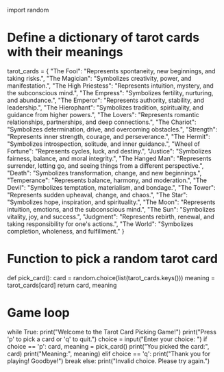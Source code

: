 import random

# Define a dictionary of tarot cards with their meanings
tarot_cards = {
    "The Fool": "Represents spontaneity, new beginnings, and taking risks.",
    "The Magician": "Symbolizes creativity, power, and manifestation.",
    "The High Priestess": "Represents intuition, mystery, and the subconscious mind.",
    "The Empress": "Symbolizes fertility, nurturing, and abundance.",
    "The Emperor": "Represents authority, stability, and leadership.",
    "The Hierophant": "Symbolizes tradition, spirituality, and guidance from higher powers.",
    "The Lovers": "Represents romantic relationships, partnerships, and deep connections.",
    "The Chariot": "Symbolizes determination, drive, and overcoming obstacles.",
    "Strength": "Represents inner strength, courage, and perseverance.",
    "The Hermit": "Symbolizes introspection, solitude, and inner guidance.",
    "Wheel of Fortune": "Represents cycles, luck, and destiny.",
    "Justice": "Symbolizes fairness, balance, and moral integrity.",
    "The Hanged Man": "Represents surrender, letting go, and seeing things from a different perspective.",
    "Death": "Symbolizes transformation, change, and new beginnings.",
    "Temperance": "Represents balance, harmony, and moderation.",
    "The Devil": "Symbolizes temptation, materialism, and bondage.",
    "The Tower": "Represents sudden upheaval, change, and chaos.",
    "The Star": "Symbolizes hope, inspiration, and spirituality.",
    "The Moon": "Represents intuition, emotions, and the subconscious mind.",
    "The Sun": "Symbolizes vitality, joy, and success.",
    "Judgment": "Represents rebirth, renewal, and taking responsibility for one's actions.",
    "The World": "Symbolizes completion, wholeness, and fulfillment."
}

# Function to pick a random tarot card
def pick_card():
    card = random.choice(list(tarot_cards.keys()))
    meaning = tarot_cards[card]
    return card, meaning

# Game loop
while True:
    print("Welcome to the Tarot Card Picking Game!")
    print("Press 'p' to pick a card or 'q' to quit.")
    choice = input("Enter your choice: ")
    if choice == 'p':
        card, meaning = pick_card()
        print("You picked the card:", card)
        print("Meaning:", meaning)
    elif choice == 'q':
        print("Thank you for playing! Goodbye!")
        break
    else:
        print("Invalid choice. Please try again.")
